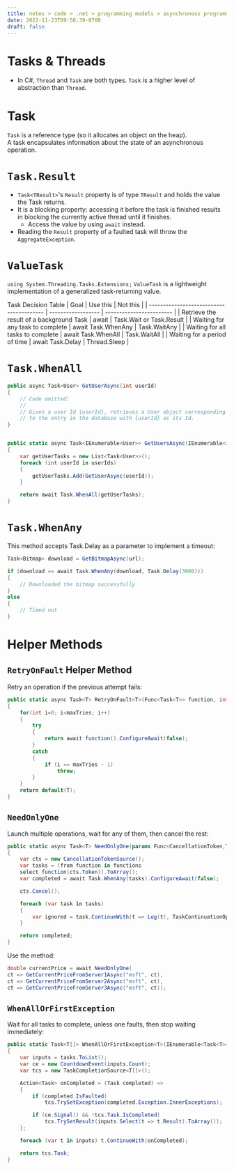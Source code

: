 ```yaml
---
title: notes > code > .net > programming models > asynchronous programming > task
date: 2022-11-23T09:58:39-0700
draft: false
---
```

# Tasks & Threads
- In C#, `Thread` and `Task` are both types. `Task` is a higher level of abstraction than `Thread`.

# Task
`Task` is a reference type (so it allocates an object on the heap).  
A task encapsulates information about the state of an asynchronous operation.

# `Task.Result`
- `Task<TResult>`'s `Result` property is of type `TResult` and holds the value the Task returns.
- It is a blocking property: accessing it before the task is finished results in blocking the currently active thread until it finishes.
  - Access the value by using `await` instead.
- Reading the `Result` property of a faulted task will throw the `AggregateException`.

# `ValueTask`
`using System.Threading.Tasks.Extensions;`
`ValueTask` is a lightweight implementation of a generalized task-returning value.

Task Decision Table
| Goal                                     | Use this           | Not this                 |
| ---------------------------------------- | ------------------ | ------------------------ |
| Retrieve the result of a background Task | await              | Task.Wait or Task.Result |
| Waiting for any task to complete         | await Task.WhenAny | Task.WaitAny             |
| Waiting for all tasks to complete        | await Task.WhenAll | Task.WaitAll             |
| Waiting for a period of time             | await Task.Delay   | Thread.Sleep             |

# `Task.WhenAll`
```cs
public async Task<User> GetUserAsync(int userId)
{
    // Code omitted:
    //
    // Given a user Id {userId}, retrieves a User object corresponding
    // to the entry in the database with {userId} as its Id.
}


public static async Task<IEnumerable<User>> GetUsersAsync(IEnumerable<int> userIds)
{
    var getUserTasks = new List<Task<User>>();
    foreach (int userId in userIds)
    {
        getUserTasks.Add(GetUserAsync(userId));
    }

    return await Task.WhenAll(getUserTasks);
}
```

# `Task.WhenAny`
This method accepts Task.Delay as a parameter to implement a timeout:
```cs
Task<Bitmap> download = GetBitmapAsync(url);

if (download == await Task.WhenAny(download, Task.Delay(3000)))
{
    // Downloaded the bitmap successfully
}
else
{
    // Timed out
}
```

# Helper Methods
## `RetryOnFault` Helper Method
Retry an operation if the previous attempt fails:
```cs
public static async Task<T> RetryOnFault<T>(Func<Task<T>> function, int maxTries)
{
    for(int i=0; i<maxTries; i++)
    {
        try
        {
            return await function().ConfigureAwait(false);
        }
        catch
        {
            if (i == maxTries - 1)
                throw;
        }
    }
    return default(T);
}
```
## `NeedOnlyOne`
Launch multiple operations, wait for any of them, then cancel the rest:
```cs
public static async Task<T> NeedOnlyOne(params Func<CancellationToken,Task<T>> [] functions)
{
    var cts = new CancellationTokenSource();
    var tasks = (from function in functions
    select function(cts.Token)).ToArray();
    var completed = await Task.WhenAny(tasks).ConfigureAwait(false);

    cts.Cancel();

    foreach (var task in tasks)
    {
        var ignored = task.ContinueWith(t => Log(t), TaskContinuationOptions.OnlyOnFaulted);
    }

    return completed;
}
```
Use the method:
```cs
double currentPrice = await NeedOnlyOne(
ct => GetCurrentPriceFromServer1Async("msft", ct),
ct => GetCurrentPriceFromServer2Async("msft", ct),
ct => GetCurrentPriceFromServer3Async("msft", ct));
```

## `WhenAllOrFirstException`
Wait for all tasks to complete, unless one faults, then stop waiting immediately:
```cs
public static Task<T[]> WhenAllOrFirstException<T>(IEnumerable<Task<T>> tasks)
{
    var inputs = tasks.ToList();
    var ce = new CountdownEvent(inputs.Count);
    var tcs = new TaskCompletionSource<T[]>();

    Action<Task> onCompleted = (Task completed) =>
    {
        if (completed.IsFaulted)
            tcs.TrySetException(completed.Exception.InnerExceptions);

        if (ce.Signal() && !tcs.Task.IsCompleted)
            tcs.TrySetResult(inputs.Select(t => t.Result).ToArray());
    };

    foreach (var t in inputs) t.ContinueWith(onCompleted);

    return tcs.Task;
}
```
